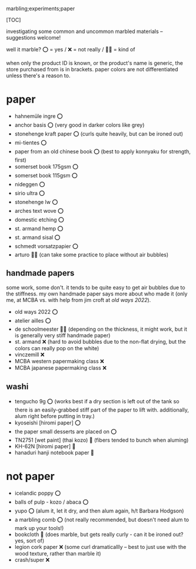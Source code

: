 marbling;experiments;paper

[TOC]

investigating some common and uncommon marbled materials – suggestions welcome!

well it marble? ⭕️ = yes / ❌ = not really / 🤷‍♀ = kind of

when only the product ID is known, or the product's name is generic, the store purchased from is in brackets. paper colors are not differentiated unless there's a reason to.

# paper

- hahnemüle ingre ⭕️
- anchor basis ⭕ (very good in darker colors like grey)
- stonehenge kraft paper ⭕️ (curls quite heavily, but can be ironed out)
- mi-tientes ⭕️
- paper from an old chinese book ⭕ (best to apply konnyaku for strength, first)
- somerset book 175gsm ⭕️
- somerset book 115gsm ⭕️
- nideggen ⭕️
- sirio ultra ⭕️
- stonehenge lw ⭕️
- arches text wove ⭕️
- domestic etching ⭕️
- st. armand hemp ⭕️
- st. armand sisal ⭕️
- schmedt vorsatzpapier ⭕️
- arturo 🤷‍♀ (can take some practice to place without air bubbles)

## handmade papers

some work, some don't. it tends to be quite easy to get air bubbles due to the stiffness. my own handmade paper says more about who made it (only me, at <abbr>MCBA</abbr> vs. with help from jim croft at _old ways 2022_).

- old ways 2022 ⭕
- atelier ailles ⭕
- de schoolmeester 🤷‍♀ (depending on the thickness, it might work, but it is generally very stiff handmade paper)
- st. armand ❌ (hard to avoid bubbles due to the non-flat drying, but the colors can really pop on the white)
- vinczemill ❌
- <abbr>MCBA</abbr> western papermaking class ❌
- <abbr>MCBA</abbr> japanese papermaking class ❌

## washi

- tengucho 9g ⭕ (works best if a dry section is left out of the tank so there is an easily-grabbed stiff part of the paper to lift with. additionally, alum right before putting in tray.)
- kyoseishi [hiromi paper] ⭕
- the paper small desserts are placed on ⭕
- TN2751 [wet paint] (thai kozo) 🤷 (fibers tended to bunch when aluming)
- KH-62N [hiromi paper] 🤷
- hanaduri hanji notebook paper 🤷

# not paper

- icelandic poppy ⭕️
- balls of pulp - kozo / abaca ⭕️
- yupo ⭕ (alum it, let it dry, and then alum again, h/t Barbara Hodgson)
- a marbling comb ⭕ (not really recommended, but doesn't need alum to mark up your tools!)
- bookcloth 🤷 (does marble, but gets really curly - can it be ironed out? yes, sort of)
- legion cork paper ❌ (some curl dramaticallly – best to just use with the wood texture, rather than marble it)
- crash/super ❌
